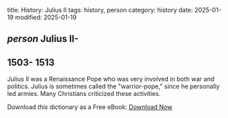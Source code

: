 title: History: Julius II
tags: history, person
category: history
date: 2025-01-19
modified: 2025-01-19

## _person_  Julius II-
  1503-
1513
-
Julius II was a Renaissance
  Pope who was very involved in both war and politics.  Julius is sometimes
  called the "warrior-pope," since he personally led armies.
  Many Christians criticized these activities.



Download *this* dictionary as a Free eBook: [Download Now]({static}static/CairnsHistoryDictionary.pdf)

